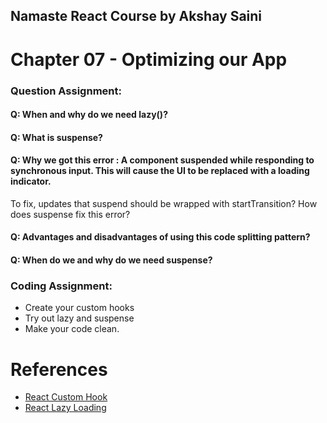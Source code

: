 ## Namaste React Course by Akshay Saini
# Chapter 07 - Optimizing our App

### Question Assignment:
#### Q: When and why do we need lazy()?
#### Q: What is suspense?
#### Q: Why we got this error : A component suspended while responding to synchronous input. This will cause the UI to be replaced with a loading indicator.
To fix, updates that suspend should be wrapped with startTransition? How does
suspense fix this error?

#### Q: Advantages and disadvantages of using this code splitting pattern?
#### Q: When do we and why do we need suspense?

### Coding Assignment:
- Create your custom hooks
- Try out lazy and suspense
- Make your code clean.

# References
- [React Custom Hook](https://reactjs.org/docs/hooks-custom.html)
- [React Lazy Loading](https://beta.reactjs.org/apis/react/lazy#suspense-for-code-splitting)